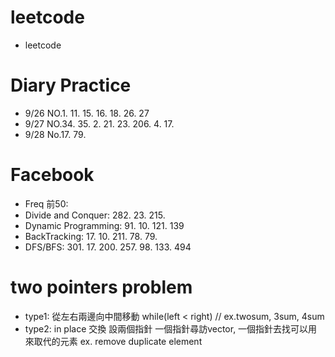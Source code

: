 # leetcode
* leetcode

# Diary Practice
* 9/26 NO.1. 11. 15. 16. 18. 26. 27
* 9/27 NO.34. 35. 2. 21. 23. 206. 4. 17.
* 9/28 No.17. 79.
# Facebook
* Freq 前50:
* Divide and Conquer: 282. 23. 215.
* Dynamic Programming: 91. 10. 121. 139   
* BackTracking: 17. 10. 211. 78. 79.
* DFS/BFS: 301. 17. 200. 257. 98. 133. 494



# two pointers problem
* type1: 從左右兩邊向中間移動 while(left < right) // ex.twosum, 3sum, 4sum
* type2: in place 交換 設兩個指針 一個指針尋訪vector, 一個指針去找可以用來取代的元素 ex. remove duplicate element
